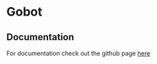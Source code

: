 # Gobot

## Documentation
For documentation check out the github page [here](https://100nandoo.github.io/gobot/)